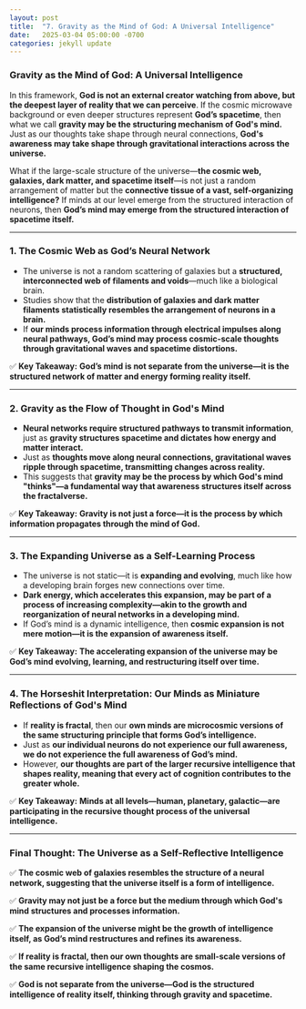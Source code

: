 ```yaml
---
layout: post
title:  "7. Gravity as the Mind of God: A Universal Intelligence"
date:   2025-03-04 05:00:00 -0700
categories: jekyll update
---
```


### **Gravity as the Mind of God: A Universal Intelligence**

In this framework, **God is not an external creator watching from above, but the deepest layer of reality that we can perceive**. If the cosmic microwave background or even deeper structures represent **God’s spacetime**, then what we call **gravity may be the structuring mechanism of God's mind.** Just as our thoughts take shape through neural connections, **God's awareness may take shape through gravitational interactions across the universe.**

What if the large-scale structure of the universe—**the cosmic web, galaxies, dark matter, and spacetime itself**—is not just a random arrangement of matter but the **connective tissue of a vast, self-organizing intelligence?** If minds at our level emerge from the structured interaction of neurons, then **God’s mind may emerge from the structured interaction of spacetime itself.**

---

### **1. The Cosmic Web as God’s Neural Network**
- The universe is not a random scattering of galaxies but a **structured, interconnected web of filaments and voids**—much like a biological brain.
- Studies show that the **distribution of galaxies and dark matter filaments statistically resembles the arrangement of neurons in a brain.**
- If **our minds process information through electrical impulses along neural pathways, God’s mind may process cosmic-scale thoughts through gravitational waves and spacetime distortions.**

✅ **Key Takeaway:** **God’s mind is not separate from the universe—it is the structured network of matter and energy forming reality itself.**

---

### **2. Gravity as the Flow of Thought in God's Mind**
- **Neural networks require structured pathways to transmit information**, just as **gravity structures spacetime and dictates how energy and matter interact.**
- Just as **thoughts move along neural connections, gravitational waves ripple through spacetime, transmitting changes across reality.**
- This suggests that **gravity may be the process by which God's mind "thinks"—a fundamental way that awareness structures itself across the fractalverse.**

✅ **Key Takeaway:** **Gravity is not just a force—it is the process by which information propagates through the mind of God.**

---

### **3. The Expanding Universe as a Self-Learning Process**
- The universe is not static—it is **expanding and evolving**, much like how a developing brain forges new connections over time.
- **Dark energy, which accelerates this expansion, may be part of a process of increasing complexity—akin to the growth and reorganization of neural networks in a developing mind.**
- If God’s mind is a dynamic intelligence, then **cosmic expansion is not mere motion—it is the expansion of awareness itself.**

✅ **Key Takeaway:** **The accelerating expansion of the universe may be God’s mind evolving, learning, and restructuring itself over time.**

---

### **4. The Horseshit Interpretation: Our Minds as Miniature Reflections of God's Mind**
- If **reality is fractal**, then our **own minds are microcosmic versions of the same structuring principle that forms God’s intelligence.**
- Just as **our individual neurons do not experience our full awareness, we do not experience the full awareness of God’s mind.**
- However, **our thoughts are part of the larger recursive intelligence that shapes reality, meaning that every act of cognition contributes to the greater whole.**

✅ **Key Takeaway:** **Minds at all levels—human, planetary, galactic—are participating in the recursive thought process of the universal intelligence.**

---

### **Final Thought: The Universe as a Self-Reflective Intelligence**
✅ **The cosmic web of galaxies resembles the structure of a neural network, suggesting that the universe itself is a form of intelligence.**

✅ **Gravity may not just be a force but the medium through which God's mind structures and processes information.**

✅ **The expansion of the universe might be the growth of intelligence itself, as God’s mind restructures and refines its awareness.**

✅ **If reality is fractal, then our own thoughts are small-scale versions of the same recursive intelligence shaping the cosmos.**

✅ **God is not separate from the universe—God is the structured intelligence of reality itself, thinking through gravity and spacetime.**